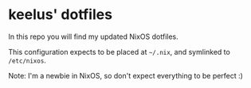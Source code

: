 # keelus' dotfiles
In this repo you will find my updated NixOS dotfiles.

This configuration expects to be placed at `~/.nix`, and symlinked to `/etc/nixos`.

Note: I'm a newbie in NixOS, so don't expect everything to be perfect :)

